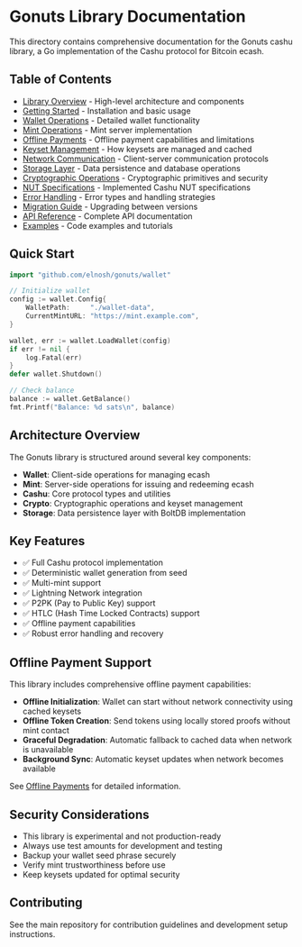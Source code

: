 # Gonuts Library Documentation

This directory contains comprehensive documentation for the Gonuts cashu library, a Go implementation of the Cashu protocol for Bitcoin ecash.

## Table of Contents

- [Library Overview](./library-overview.md) - High-level architecture and components
- [Getting Started](./getting-started.md) - Installation and basic usage
- [Wallet Operations](./wallet-operations.md) - Detailed wallet functionality
- [Mint Operations](./mint-operations.md) - Mint server implementation
- [Offline Payments](./offline-payments.md) - Offline payment capabilities and limitations
- [Keyset Management](./keyset-management.md) - How keysets are managed and cached
- [Network Communication](./network-communication.md) - Client-server communication protocols
- [Storage Layer](./storage-layer.md) - Data persistence and database operations
- [Cryptographic Operations](./cryptographic-operations.md) - Cryptographic primitives and security
- [NUT Specifications](./nut-specifications.md) - Implemented Cashu NUT specifications
- [Error Handling](./error-handling.md) - Error types and handling strategies
- [Migration Guide](./migration-guide.md) - Upgrading between versions
- [API Reference](./api-reference.md) - Complete API documentation
- [Examples](./examples/) - Code examples and tutorials

## Quick Start

```go
import "github.com/elnosh/gonuts/wallet"

// Initialize wallet
config := wallet.Config{
    WalletPath:     "./wallet-data",
    CurrentMintURL: "https://mint.example.com",
}

wallet, err := wallet.LoadWallet(config)
if err != nil {
    log.Fatal(err)
}
defer wallet.Shutdown()

// Check balance
balance := wallet.GetBalance()
fmt.Printf("Balance: %d sats\n", balance)
```

## Architecture Overview

The Gonuts library is structured around several key components:

- **Wallet**: Client-side operations for managing ecash
- **Mint**: Server-side operations for issuing and redeeming ecash
- **Cashu**: Core protocol types and utilities
- **Crypto**: Cryptographic operations and keyset management
- **Storage**: Data persistence layer with BoltDB implementation

## Key Features

- ✅ Full Cashu protocol implementation
- ✅ Deterministic wallet generation from seed
- ✅ Multi-mint support
- ✅ Lightning Network integration
- ✅ P2PK (Pay to Public Key) support
- ✅ HTLC (Hash Time Locked Contracts) support
- ✅ Offline payment capabilities
- ✅ Robust error handling and recovery

## Offline Payment Support

This library includes comprehensive offline payment capabilities:

- **Offline Initialization**: Wallet can start without network connectivity using cached keysets
- **Offline Token Creation**: Send tokens using locally stored proofs without mint contact
- **Graceful Degradation**: Automatic fallback to cached data when network is unavailable
- **Background Sync**: Automatic keyset updates when network becomes available

See [Offline Payments](./offline-payments.md) for detailed information.

## Security Considerations

- This library is experimental and not production-ready
- Always use test amounts for development and testing
- Backup your wallet seed phrase securely
- Verify mint trustworthiness before use
- Keep keysets updated for optimal security

## Contributing

See the main repository for contribution guidelines and development setup instructions.